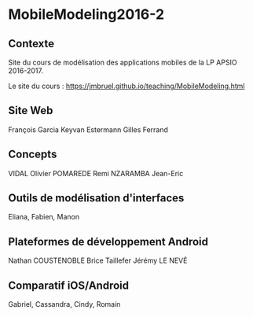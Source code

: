 # MobileModeling2016-2

## Contexte

Site du cours de modélisation des applications mobiles de la LP APSIO 2016-2017.

Le site du cours : https://jmbruel.github.io/teaching/MobileModeling.html

## Site Web

François Garcia
Keyvan Estermann
Gilles Ferrand

## Concepts

VIDAL Olivier
POMAREDE Remi
NZARAMBA Jean-Eric

## Outils de modélisation d'interfaces

Eliana, Fabien, Manon

## Plateformes de développement Android

Nathan COUSTENOBLE
Brice Taillefer
Jérémy LE NEVÉ

## Comparatif iOS/Android

Gabriel, Cassandra, Cindy, Romain
